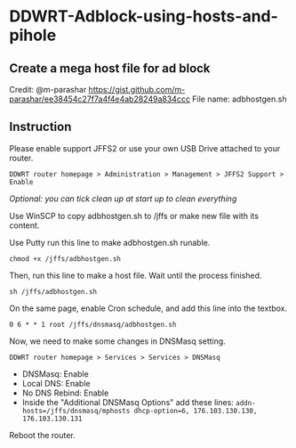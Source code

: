 # DDWRT-Adblock-using-hosts-and-pihole

## Create a mega host file for ad block
Credit: @m-parashar
https://gist.github.com/m-parashar/ee38454c27f7a4f4e4ab28249a834ccc
File name: adbhostgen.sh

## Instruction
Please enable support JFFS2 or use your own USB Drive attached to your router.

`DDWRT router homepage > Administration > Management > JFFS2 Support > Enable`

*Optional: you can tick clean up at start up to clean everything*

Use WinSCP to copy adbhostgen.sh to /jffs or make new file with its content.

Use Putty run this line to make adbhostgen.sh runable.

`chmod +x /jffs/adbhostgen.sh`

Then, run this line to make a host file. Wait until the process finished.

`sh /jffs/adbhostgen.sh`

On the same page, enable Cron schedule, and add this line into the textbox.

`0 6 * * 1 root /jffs/dnsmasq/adbhostgen.sh`

Now, we need to make some changes in DNSMasq setting.

`DDWRT router homepage > Services > Services > DNSMasq`
  + DNSMasq: Enable
  + Local DNS: Enable
  + No DNS Rebind: Enable
  + Inside the "Additional DNSMasq Options" add these lines:
    `addn-hosts=/jffs/dnsmasq/mphosts
    dhcp-option=6, 176.103.130.130, 176.103.130.131`
    
Reboot the router.

